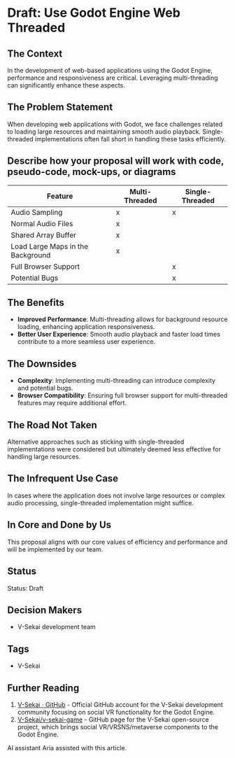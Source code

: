 # Draft: Use Godot Engine Web Threaded

## The Context

In the development of web-based applications using the Godot Engine, performance and responsiveness are critical. Leveraging multi-threading can significantly enhance these aspects.

## The Problem Statement

When developing web applications with Godot, we face challenges related to loading large resources and maintaining smooth audio playback. Single-threaded implementations often fall short in handling these tasks efficiently.

## Describe how your proposal will work with code, pseudo-code, mock-ups, or diagrams

| Feature                           | Multi-Threaded | Single-Threaded |
| --------------------------------- | -------------- | --------------- |
| Audio Sampling                    | x              | x               |
| Normal Audio Files                | x              |                 |
| Shared Array Buffer               | x              |                 |
| Load Large Maps in the Background | x              |                 |
| Full Browser Support              |                | x               |
| Potential Bugs                    |                | x               |

## The Benefits

- **Improved Performance**: Multi-threading allows for background resource loading, enhancing application responsiveness.
- **Better User Experience**: Smooth audio playback and faster load times contribute to a more seamless user experience.

## The Downsides

- **Complexity**: Implementing multi-threading can introduce complexity and potential bugs.
- **Browser Compatibility**: Ensuring full browser support for multi-threaded features may require additional effort.

## The Road Not Taken

Alternative approaches such as sticking with single-threaded implementations were considered but ultimately deemed less effective for handling large resources.

## The Infrequent Use Case

In cases where the application does not involve large resources or complex audio processing, single-threaded implementation might suffice.

## In Core and Done by Us

This proposal aligns with our core values of efficiency and performance and will be implemented by our team.

## Status

Status: Draft <!-- Draft | Proposed | Rejected | Accepted | Deprecated | Superseded by -->

## Decision Makers

- V-Sekai development team

## Tags

- V-Sekai

## Further Reading

1. [V-Sekai · GitHub](https://github.com/v-sekai) - Official GitHub account for the V-Sekai development community focusing on social VR functionality for the Godot Engine.
2. [V-Sekai/v-sekai-game](https://github.com/v-sekai/v-sekai-game) - GitHub page for the V-Sekai open-source project, which brings social VR/VRSNS/metaverse components to the Godot Engine.

AI assistant Aria assisted with this article.
